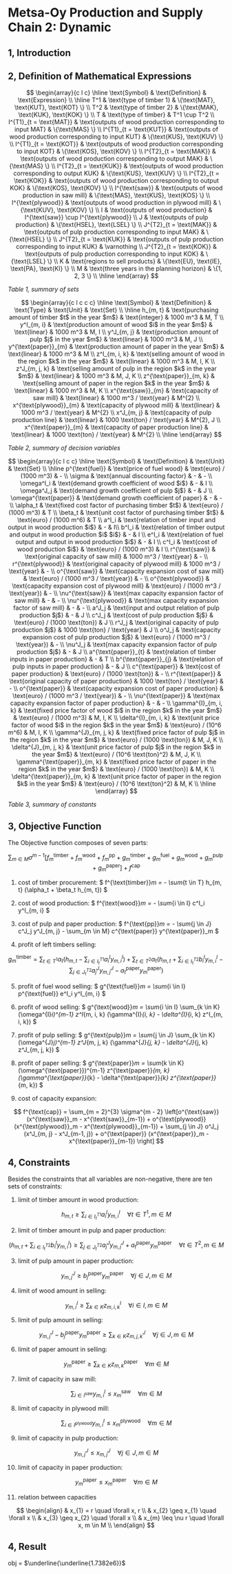 
# Metsa-Oy Production and Supply Chain 2: Dynamic

## 1, Introduction

## 2, Definition of Mathematical Expressions

$$
\begin{array}{c l c}
	  \hline
	  \text{Symbol} & \text{Definition} & \text{Expression} \\
	  \hline
	  T^1 & \text{type of timber 1} & \{\text{MAT}, \text{KUT}, \text{KOT} \} \\
	  T^2 & \text{type of timber 2} & \{\text{MAK}, \text{KUK}, \text{KOK} \} \\
		T & \text{type of timber} & T^1 \cup T^2 \\
		I^{T1}_{t = \text{MAT}} & \text{outputs of wood production corresponding to input MAT} & \{\text{MAS} \} \\
		I^{T1}_{t = \text{KUT}} & \text{outputs of wood production corresponding to input KUT} & \{\text{KUS}, \text{KUV} \} \\
		I^{T1}_{t = \text{KOT}} & \text{outputs of wood production corresponding to input KOT} & \{\text{KOS}, \text{KOV} \} \\
		I^{T2}_{t = \text{MAK}} & \text{outputs of wood production corresponding to output MAK} & \{\text{MAS} \} \\
		I^{T2}_{t = \text{KUK}} & \text{outputs of wood production corresponding to output KUK} & \{\text{KUS}, \text{KUV} \} \\
		I^{T2}_{t = \text{KOK}} & \text{outputs of wood production corresponding to output KOK} & \{\text{KOS}, \text{KOV} \} \\
	  I^{\text{saw}} & \text{outputs of wood production in saw mill} & \{\text{MAS}, \text{KUS}, \text{KOS} \} \\
	  I^{\text{plywood}} & \text{outputs of wood production in plywood mill} & \{\text{KUV}, \text{KOV} \} \\
		I & \text{outputs of wood production} & I^{\text{saw}} \cup I^{\text{plywood}} \\
		J & \text{outputs of pulp production} & \{\text{HSEL}, \text{LSEL} \} \\
		J^{T2}_{t = \text{MAK}} & \text{outputs of pulp production corresponding to input MAK} & \{\text{HSEL} \} \\
		J^{T2}_{t = \text{KUK}} & \text{outputs of pulp production corresponding to input KUK} & \varnothing \\
		J^{T2}_{t = \text{KOK}} & \text{outputs of pulp production corresponding to input KOK} & \{\text{LSEL} \} \\
		K & \text{regions to sell products} & \{\text{EU}, \text{IE}, \text{PA}, \text{KI} \} \\
    M & \text{three years in the planning horizon} & \{1, 2, 3 \} \\
	  \hline
\end{array}
$$

_Table 1, summary of sets_

$$
\begin{array}{c l c c c}
		\hline
		\text{Symbol} & \text{Definition} & \text{Type} & \text{Unit} & \text{Set} \\
		\hline
		h_{m, t} & \text{purchasing amount of timber $t$ in the year $m$} & \text{integer} & 1000 m^3 & M, T \\
		y^I_{m, i} & \text{production amount of wood $i$ in the year $m$} & \text{linear} & 1000 m^3 & M, I \\
		y^J_{m, j} & \text{production amount of pulp $j$ in the year $m$} & \text{linear} & 1000 m^3 & M, J \\
		y^{\text{paper}}_{m} & \text{production amount of paper in the year $m$} & \text{linear} & 1000 m^3 & M \\
		z^I_{m, i, k} & \text{selling amount of wood in the region $k$ in the year $m$} & \text{linear} & 1000 m^3 & M, I, K \\
		z^J_{m, j, k} & \text{selling amount of pulp in the region $k$ in the year $m$} & \text{linear} & 1000 m^3 & M, J, K \\
		z^{\text{paper}}_{m, k} & \text{selling amount of paper in the region $k$ in the year $m$} & \text{linear} & 1000 m^3 & M, K \\
    x^{\text{saw}}_{m} & \text{capacity of saw mill} & \text{linear} & 1000 m^3 / \text{year} & M^{2} \\
    x^{\text{plywood}}_{m} & \text{capacity of plywood mill} & \text{linear} & 1000 m^3 / \text{year} & M^{2} \\
    x^J_{m, j} & \text{capacity of pulp production line} & \text{linear} & 1000 \text{ton} / \text{year} & M^{2}, J \\
    x^{\text{paper}}_{m} & \text{capacity of paper production line} & \text{linear} & 1000 \text{ton} / \text{year} & M^{2} \\
		\hline
\end{array}
$$

_Table 2, summary of decision variables_

$$
\begin{array}{c l c c}
		\hline
		\text{Symbol} & \text{Definition} & \text{Unit} & \text{Set} \\
		\hline
		p^{\text{fuel}} & \text{price of fuel wood} & \text{euro} / (1000 m^3) & - \\
    \sigma & \text{annual discounting factor} & - & - \\
		\omega^I_i & \text{demand growth coefficient of wood $i$} & - & I \\
		\omega^J_j & \text{demand growth coefficient of pulp $j$} & - & J \\
		\omega^{\text{paper}} & \text{demand growth coefficient of paper} & - & - \\
		\alpha_t & \text{fixed cost factor of purchasing timber $t$} & \text{euro} / (1000 m^3) & T \\
		\beta_t & \text{unit cost factor of purchasing timber $t$} & \text{euro} / (1000 m^6) & T \\
		a^I_i & \text{relation of timber input and output in wood production $i$} & - & I\\
		b^I_i & \text{relation of timber output and output in wood production $i$ $i$} & - & I \\
		e^I_i & \text{relation of fuel output and output in wood production $i$} & - & I \\
		c^I_i & \text{cost of wood production $i$} & \text{euro} / (1000 m^3) & I \\
		r^{\text{saw}} & \text{original capacity of saw mill} & 1000 m^3 / \text{year} & - \\
		r^{\text{plywood}} & \text{original capacity of plywood mill} & 1000 m^3 / \text{year} & - \\
    o^{\text{saw}} & \text{capacity expansion cost of saw mill} & \text{euro} / (1000 m^3 / \text{year}) & - \\
    o^{\text{plywood}} & \text{capacity expansion cost of plywood mill} & \text{euro} / (1000 m^3 / \text{year}) & - \\
    \nu^{\text{saw}} & \text{max capacity expansion factor of saw mill} & - & - \\
    \nu^{\text{plywood}} & \text{max capacity expansion factor of saw mill} & - & - \\
		a^J_j & \text{input and output relation of pulp production $j$} & - & J \\
		c^J_j & \text{cost of pulp production $j$} & \text{euro} / (1000 \text{ton}) & J \\
		r^J_j & \text{original capacity of pulp production $j$} & 1000 \text{ton} / \text{year} & J \\
    o^J_j & \text{capacity expansion cost of pulp production $j$} & \text{euro} / (1000 m^3 / \text{year}) & - \\
    \nu^J_j & \text{max capacity expansion factor of pulp production $j$} & - & J \\
		a^{\text{paper}}_{t} & \text{relation of timber inputs in paper production} & - & T \\
		b^{\text{paper}}_{j} & \text{relation of pulp inputs in paper production} & - & J \\
		c^{\text{paper}} & \text{cost of paper production} & \text{euro} / (1000 \text{ton}) & - \\
		r^{\text{paper}} & \text{original capacity of paper production} & 1000 \text{ton} / \text{year} & - \\
    o^{\text{paper}} & \text{capacity expansion cost of paper production} & \text{euro} / (1000 m^3 / \text{year}) & - \\
    \nu^{\text{paper}} & \text{max capacity expansion factor of paper production} & - & - \\
		\gamma^{I}_{m, i, k} & \text{fixed price factor of wood $i$ in the region $k$ in the year $m$} & \text{euro} / (1000 m^3) & M, I, K \\
		\delta^{I}_{m, i, k} & \text{unit price factor of wood $i$ in the region $k$ in the year $m$} & \text{euro} / (10^6 m^6) & M, I, K \\
		\gamma^{J}_{m, j, k} & \text{fixed price factor of pulp $j$ in the region $k$ in the year $m$} & \text{euro} / (1000 \text{ton}) & M, J, K \\
		\delta^{J}_{m, j, k} & \text{unit price factor of pulp $j$ in the region $k$ in the year $m$} & \text{euro} / (10^6 \text{ton}^2) & M, J, K \\
		\gamma^{\text{paper}}_{m, k} & \text{fixed price factor of paper in the region $k$ in the year $m$} & \text{euro} / (1000 \text{ton}) & M, K \\
		\delta^{\text{paper}}_{m, k} & \text{unit price factor of paper in the region $k$ in the year $m$} & \text{euro} / (10^6 \text{ton}^2) & M, K \\
		\hline
\end{array}
$$

_Table 3, summary of constants_

## 3, Objective Function

The Objective function composes of seven parts:

$$
\sum_{m \in M} \sigma^{m - 1} \left[ f^{\text{timber}}_m + f^{\text{wood}}_m + f^{\text{pp}}_m + g^{\text{timber}}_m + g^{\text{fuel}}_m + g^{\text{wood}}_m + g^{\text{pulp}}_m + g^{\text{paper}}_m \right] + f^{\text{cap}}
$$

1. cost of timber procurement: $ f^{\text{timber}}_m = - \sum_{t \in T} h_{m, t} (\alpha_t + \beta_t h_{m, t}) $

2. cost of wood production: $ f^{\text{wood}}_m = - \sum_{i \in I} c^I_i y^I_{m, i} $

3. cost of pulp and paper production: $ f^{\text{pp}}_m = - \sum_{j \in J} c^J_j y^J_{m, j} - \sum_{m \in M} c^{\text{paper}} y^{\text{paper}}_m $

4. profit of left timbers selling:

$$
g^{\text{timber}}_m = \sum_{t \in T^1} \alpha_t \left(h_{m, t} - \sum_{i \in I^{T1}_t} a^I_i y^I_{m, i} \right) + \sum_{t \in T^2} \alpha_t \left(h_{m, t} + \sum_{i \in I^{T2}_t} b^I_i y^I_{m, i} - \sum_{j \in J^{T2}_t} a^J_j y^J_{m, j} - a^{\text{paper}}_t  y^{\text{paper}}_m \right)
$$

5. profit of fuel wood selling: $ g^{\text{fuel}}_m = \sum_{i \in I} p^{\text{fuel}} e^I_i y^I_{m, i} $

6. profit of wood selling: $ g^{\text{wood}}_m = \sum_{i \in I} \sum_{k \in K} (\omega^{I}_i)^{m-1} z^I_{m, i, k} (\gamma^{I}_{i, k} - \delta^{I}_{i, k} z^I_{m, i, k}) $

7. profit of pulp selling: $ g^{\text{pulp}}_m = \sum_{j \in J} \sum_{k \in K} (\omega^{J}_j)^{m-1} z^J_{m, j, k} (\gamma^{J}_{j, k} - \delta^{J}_{j, k} z^J_{m, j, k}) $

8. profit of paper selling: $ g^{\text{paper}}_m = \sum_{k \in K} (\omega^{\text{paper}})^{m-1} z^{\text{paper}}_{m, k} (\gamma^{\text{paper}}_{k} - \delta^{\text{paper}}_{k} z^{\text{paper}}_{m, k}) $

9. cost of capacity expansion:

$$
f^{\text{cap}} = \sum_{m = 2}^{3} \sigma^{m - 2} \left[o^{\text{saw}} (x^{\text{saw}}_m - x^{\text{saw}}_{m-1}) + o^{\text{plywood}} (x^{\text{plywood}}_m - x^{\text{plywood}}_{m-1}) + \sum_{j \in J} o^J_j (x^J_{m, j} - x^J_{m-1, j}) + o^{\text{paper}} (x^{\text{paper}}_m - x^{\text{paper}}_{m-1}) \right]
$$

## 4, Constraints

Besides the constraints that all variables are non-negative, there are ten sets of constraints:

1. limit of timber amount in wood production:

$$
h_{m, t} \geq \sum_{i \in I^{T1}_t} a^I_{i} y^I_{m, i} \quad \forall t \in T^1, m \in M
$$

2. limit of timber amount in pulp and paper production:

$$
\left(h_{m, t} + \sum_{i \in I^{T2}_t} b^I_{i} y^I_{m, i} \right) \geq \sum_{j \in J^{T2}_t} a^J_j y^J_{m, j} + a^{\text{paper}}_t y^{\text{paper}}_m \quad \forall t \in T^2, m \in M
$$

3. limit of pulp amount in paper production:

$$
y^J_{m, j} \geq b^{\text{paper}}_j y^{\text{paper}}_{m} \quad \forall j \in J, m \in M
$$

4. limit of wood amount in selling:

$$
y^I_{m, i} \geq \sum_{k \in K} z^I_{m, i, k} \quad \forall i \in I, m \in M
$$

5. limit of pulp amount in selling:

$$
y^J_{m, j} - b^{\text{paper}}_j y^{\text{paper}}_{m} \geq \sum_{k \in K} z^J_{m, j, k} \quad \forall j \in J, m \in M
$$

6. limit of paper amount in selling:

$$
y^{\text{paper}}_{m} \geq \sum_{k \in K} z^{\text{paper}}_{m, k} \quad \forall m \in M
$$

7. limit of capacity in saw mill:

$$
\sum_{i \in I^{\text{saw}}} y^I_{m, i} \leq x^{\text{saw}}_{m} \quad \forall m \in M
$$

8. limit of capacity in plywood mill:

$$
\sum_{i \in I^{\text{plywood}}} y^I_{m, i} \leq x^{\text{plywood}}_{m} \quad \forall m \in M
$$

9. limit of capacity in pulp production:

$$
y^J_{m, j} \leq x^J_{m, j} \quad \forall j \in J, m \in M
$$

10. limit of capacity in paper production:

$$
y^{\text{paper}}_{m} \leq x^{\text{paper}}_{m} \quad \forall m \in M
$$

11. relation between capacities

$$
\begin{align}
    & x_{1} = r \quad \forall x, r \\
    & x_{2} \geq x_{1} \quad \forall x \\
    & x_{3} \geq x_{2} \quad \forall x \\
    & x_{m} \leq \nu r \quad \forall x, m \in M \\
\end{align}
$$

## 4, Result

obj = $\underline{\underline{1.7382e6}}$
